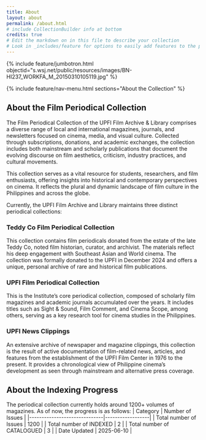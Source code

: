 ```yaml
---
title: About
layout: about
permalink: /about.html
# include CollectionBuilder info at bottom
credits: true
# Edit the markdown on in this file to describe your collection
# Look in _includes/feature for options to easily add features to the page
---
```


{% include feature/jumbotron.html objectid="s.wsj.net/public/resources/images/BN-HI237_WORKFA_M_20150310105119.jpg" %}

{% include feature/nav-menu.html sections="About the Collection" %}

## About the Film Periodical Collection

The Film Periodical Collection of the UPFI Film Archive & Library comprises a diverse range of local and international magazines, journals, and newsletters focused on cinema, media, and visual culture. Collected through subscriptions, donations, and academic exchanges, the collection includes both mainstream and scholarly publications that document the evolving discourse on film aesthetics, criticism, industry practices, and cultural movements.

This collection serves as a vital resource for students, researchers, and film enthusiasts, offering insights into historical and contemporary perspectives on cinema. It reflects the plural and dynamic landscape of film culture in the Philippines and across the globe.

Currently, the UPFI Film Archive and Library maintains three distinct periodical collections:

### Teddy Co Film Periodical Collection
This collection contains film periodicals donated from the estate of the late Teddy Co, noted film historian, curator, and archivist. The materials reflect his deep engagement with Southeast Asian and World cinema. The collection was formally donated to the UPFI in December 2024 and offers a unique, personal archive of rare and historical film publications.

### UPFI Film Periodical Collection
This is the Institute’s core periodical collection, composed of scholarly film magazines and academic journals accumulated over the years. It includes titles such as Sight & Sound, Film Comment, and Cinema Scope, among others, serving as a key research tool for cinema studies in the Philippines.

### UPFI News Clippings
An extensive archive of newspaper and magazine clippings, this collection is the result of active documentation of film-related news, articles, and features from the establishment of the UPFI Film Center in 1976 to the present. It provides a chronological view of Philippine cinema’s development as seen through mainstream and alternative press coverage.

## About the Indexing Progress

The periodical collection currently holds around 1200+ volumes of magazines. As of now, the progress is as follows: 
| Category                      | Number of Issues |
|------------------------------|------------------|
| Total number of Issues       | 1200             |
| Total number of INDEXED      | 2                |
| Total number of CATALOGUED   | 3                |
| Date Updated                 | 2025-06-10       |


<!-- IMPORTANT!!! DELETE this comment and the include below when you are finished editing this page for your collection. The include below introduces about page features. They will show up on your collection's about page until you delete it.  -->

